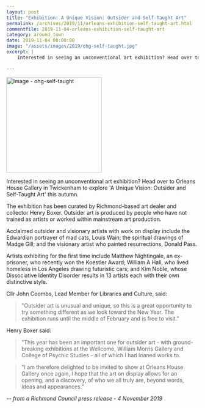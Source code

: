 ```yaml
---
layout: post
title: "Exhibition: A Unique Vision: Outsider and Self-Taught Art"
permalink: /archives/2019/11/orleans-exhibition-self-taught-art.html
commentfile: 2019-11-04-orleans-exhibition-self-taught-art
category: around_town
date: 2019-11-04 00:00:00
image: "/assets/images/2019/ohg-self-taught.jpg"
excerpt: |
    Interested in seeing an unconventional art exhibition? Head over to Orleans House Gallery in Twickenham to explore 'A Unique Vision: Outsider and Self-Taught Art' this autumn.

---
```

<a href="/assets/images/2019/ohg-self-taught.jpg" title="Click for a larger image"><img src="/assets/images/2019/ohg-self-taught-thumb.jpg" width="250" alt="Image - ohg-self-taught"  class="photo right"/></a>

Interested in seeing an unconventional art exhibition? Head over to Orleans House Gallery in Twickenham to explore 'A Unique Vision: Outsider and Self-Taught Art' this autumn.

The exhibition has been curated by Richmond-based art dealer and collector Henry Boxer. Outsider art is produced by people who have not trained as artists or worked within mainstream art production.

Acclaimed outsider and visionary artists with work on display include the Edwardian portrayer of mad cats, Louis Wain; the spiritual drawings of Madge Gill; and the visionary artist who painted resurrections, Donald Pass.

Artists exhibiting for the first time include Matthew Nightingale, an ex-prisoner, who recently won the Koestler Award; William A Hall, who lived homeless in Los Angeles drawing futuristic cars; and Kim Noble, whose Dissociative Identity Disorder results in 13 artists each with their own distinctive style.

Cllr John Coombs, Lead Member for Libraries and Culture, said:

> "Outsider art is unusual and unique, so this is a great opportunity to try something different as we look toward the New Year. The exhibition runs until the middle of February and is free to visit."

Henry Boxer said:

> "This year has been an important one for outsider art - with ground-breaking exhibitions at the Wellcome, William Morris Gallery and College of Psychic Studies - all of which I had loaned works to.

> "I am therefore delighted to be invited to show at Orleans House Gallery once again, I hope that the art on display allows for an opening, and a discovery, of who we all truly are, beyond words, ideas and appearances."


<cite>-- from a Richmond Council press release - 4 November 2019</cite>
